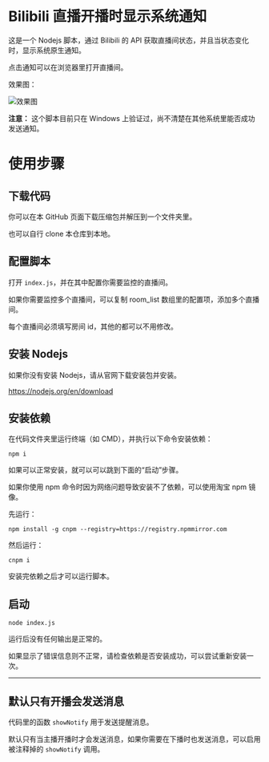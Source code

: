 # Bilibili 直播开播时显示系统通知

这是一个 Nodejs 脚本，通过 Bilibili 的 API 获取直播间状态，并且当状态变化时，显示系统原生通知。

点击通知可以在浏览器里打开直播间。

效果图：

![效果图](https://saber.love/f/20230609_232047.png)

**注意：** 这个脚本目前只在 Windows 上验证过，尚不清楚在其他系统里能否成功发送通知。

# 使用步骤

## 下载代码

你可以在本 GitHub 页面下载压缩包并解压到一个文件夹里。

也可以自行 clone 本仓库到本地。

## 配置脚本

打开 `index.js`，并在其中配置你需要监控的直播间。

如果你需要监控多个直播间，可以复制 room_list 数组里的配置项，添加多个直播间。

每个直播间必须填写房间 id，其他的都可以不用修改。

## 安装 Nodejs

如果你没有安装 Nodejs，请从官网下载安装包并安装。

https://nodejs.org/en/download

## 安装依赖

在代码文件夹里运行终端（如 CMD），并执行以下命令安装依赖：

```shell
npm i
```

如果可以正常安装，就可以可以跳到下面的“启动”步骤。

如果你使用 npm 命令时因为网络问题导致安装不了依赖，可以使用淘宝 npm 镜像。

先运行：
```shell
npm install -g cnpm --registry=https://registry.npmmirror.com
```

然后运行：

```shell
cnpm i
```

安装完依赖之后才可以运行脚本。

## 启动

```shell
node index.js
```

运行后没有任何输出是正常的。

如果显示了错误信息则不正常，请检查依赖是否安装成功，可以尝试重新安装一次。

--------------

## 默认只有开播会发送消息

代码里的函数 `showNotify` 用于发送提醒消息。

默认只有当主播开播时才会发送消息，如果你需要在下播时也发送消息，可以启用被注释掉的 `showNotify` 调用。
